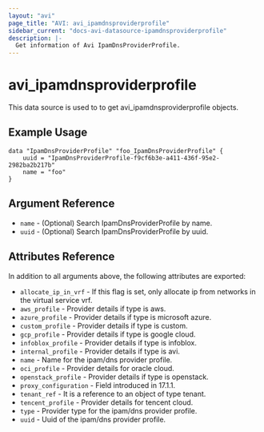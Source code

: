 ```yaml
---
layout: "avi"
page_title: "AVI: avi_ipamdnsproviderprofile"
sidebar_current: "docs-avi-datasource-ipamdnsproviderprofile"
description: |-
  Get information of Avi IpamDnsProviderProfile.
---
```


# avi_ipamdnsproviderprofile

This data source is used to to get avi_ipamdnsproviderprofile objects.

## Example Usage

```hcl
data "IpamDnsProviderProfile" "foo_IpamDnsProviderProfile" {
    uuid = "IpamDnsProviderProfile-f9cf6b3e-a411-436f-95e2-2982ba2b217b"
    name = "foo"
}
```

## Argument Reference

* `name` - (Optional) Search IpamDnsProviderProfile by name.
* `uuid` - (Optional) Search IpamDnsProviderProfile by uuid.

## Attributes Reference

In addition to all arguments above, the following attributes are exported:

* `allocate_ip_in_vrf` - If this flag is set, only allocate ip from networks in the virtual service vrf.
* `aws_profile` - Provider details if type is aws.
* `azure_profile` - Provider details if type is microsoft azure.
* `custom_profile` - Provider details if type is custom.
* `gcp_profile` - Provider details if type is google cloud.
* `infoblox_profile` - Provider details if type is infoblox.
* `internal_profile` - Provider details if type is avi.
* `name` - Name for the ipam/dns provider profile.
* `oci_profile` - Provider details for oracle cloud.
* `openstack_profile` - Provider details if type is openstack.
* `proxy_configuration` - Field introduced in 17.1.1.
* `tenant_ref` - It is a reference to an object of type tenant.
* `tencent_profile` - Provider details for tencent cloud.
* `type` - Provider type for the ipam/dns provider profile.
* `uuid` - Uuid of the ipam/dns provider profile.

